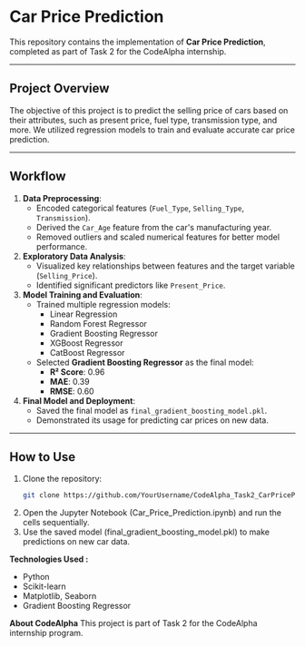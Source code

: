 # Car Price Prediction

This repository contains the implementation of **Car Price Prediction**, completed as part of Task 2 for the CodeAlpha internship.

---

## Project Overview
The objective of this project is to predict the selling price of cars based on their attributes, such as present price, fuel type, transmission type, and more. We utilized regression models to train and evaluate accurate car price prediction.

---

## Workflow
1. **Data Preprocessing**:
   - Encoded categorical features (`Fuel_Type`, `Selling_Type`, `Transmission`).
   - Derived the `Car_Age` feature from the car's manufacturing year.
   - Removed outliers and scaled numerical features for better model performance.
2. **Exploratory Data Analysis**:
   - Visualized key relationships between features and the target variable (`Selling_Price`).
   - Identified significant predictors like `Present_Price`.
3. **Model Training and Evaluation**:
   - Trained multiple regression models:
     - Linear Regression
     - Random Forest Regressor
     - Gradient Boosting Regressor
     - XGBoost Regressor
     - CatBoost Regressor
   - Selected **Gradient Boosting Regressor** as the final model:
     - **R² Score**: 0.96
     - **MAE**: 0.39
     - **RMSE**: 0.60
4. **Final Model and Deployment**:
   - Saved the final model as `final_gradient_boosting_model.pkl`.
   - Demonstrated its usage for predicting car prices on new data.

---

## How to Use
1. Clone the repository:
   ```bash
   git clone https://github.com/YourUsername/CodeAlpha_Task2_CarPricePrediction.git
2. Open the Jupyter Notebook (Car_Price_Prediction.ipynb) and run the cells sequentially.
3. Use the saved model (final_gradient_boosting_model.pkl) to make predictions on new car data.

**Technologies Used :**
 - Python
 - Scikit-learn
 - Matplotlib, Seaborn
 - Gradient Boosting Regressor

**About CodeAlpha**
This project is part of Task 2 for the CodeAlpha internship program.
